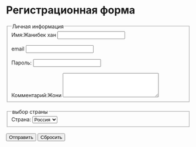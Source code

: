 <!DOCTYPE html>
<html lang="ru">
<head>
    <meta charset="UTF-8">
    <meta name="viewport" content="width=device-width, initial-scale=1.0">
    <title>Форма регистрации</title>
</head>
<body>
    <h1>Регистрационная форма</h1>
    <form action="#" method="post">
        <fieldset>
            <legend>Личная информация</legend>
            <label for="name">Имя:Жанибек хан</label>
            <input type="text" id="name" name="name" required>
            <br><br>
            <label for="">email</label>
            <input type="email" id="email" name="email" required>
            <br><br>
            <label for="password">Пароль:</label>
            <input type="password" id="password" name="password" required>
            <br><br>
            <label for="comments">Комментарий:Жони</label>
            <textarea id="comments" name="comments" rows="4" cols="30"></textarea>
        </fieldset>
        <br>
        <fieldset>
            <legend>выбор страны</legend>
            <label for="country">Страна:</label>
            <select id="country" name="country">
                <option value="Россия">Россия</option>
                <option value="США">США</option>
                <option value="Канада">Канада</option>
            </select>
        </fieldset>
        <br>
        <button type="submit">Отправить</button>
        <button type="reset">Сбросить</button>
    </form>

</body>
</html>
